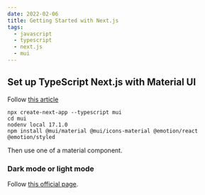```yaml
---
date: 2022-02-06
title: Getting Started with Next.js
tags:
  - javascript
  - typescript
  - next.js
  - mui
---
```


Set up TypeScript Next.js with Material UI
---

Follow [this article](https://www.ansonlowzf.com/create-a-website-with-material-ui-v5-nextjs/)


    npx create-next-app --typescript mui
    cd mui
    nodenv local 17.1.0
    npm install @mui/material @mui/icons-material @emotion/react @emotion/styled

Then use one of a material component.

### Dark mode or light mode
Follow [this official page](https://mui.com/customization/dark-mode/).
